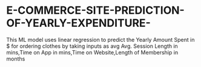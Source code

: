 # E-COMMERCE-SITE-PREDICTION-OF-YEARLY-EXPENDITURE-
This ML model uses linear regression to predict the 	Yearly Amount Spent in $ for ordering clothes by taking inputs as 
avg  Avg. Session Length in mins,Time on App in mins,Time on Website,Length of Membership in months
